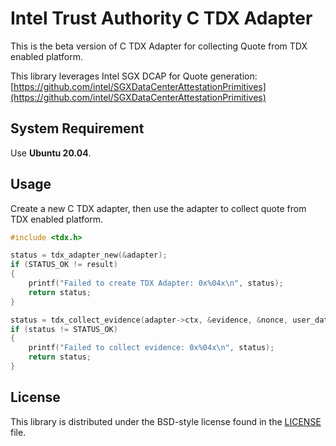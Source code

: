 # Intel Trust Authority C TDX Adapter
This is the beta version of C TDX Adapter for collecting Quote from TDX enabled platform.

This library leverages Intel SGX DCAP for Quote generation: [https://github.com/intel/SGXDataCenterAttestationPrimitives](https://github.com/intel/SGXDataCenterAttestationPrimitives)

## System Requirement

Use <b>Ubuntu 20.04</b>. 

## Usage

Create a new C TDX adapter, then use the adapter to collect quote from TDX enabled platform.

```C Header
#include <tdx.h>  

status = tdx_adapter_new(&adapter);  
if (STATUS_OK != result)  
{  
    printf("Failed to create TDX Adapter: 0x%04x\n", status);  
    return status;  
}   

status = tdx_collect_evidence(adapter->ctx, &evidence, &nonce, user_data, user_data_len);  
if (status != STATUS_OK)  
{  
    printf("Failed to collect evidence: 0x%04x\n", status);  
    return status;  
}
```

## License

This library is distributed under the BSD-style license found in the [LICENSE](../../LICENSE)
file.
